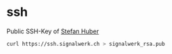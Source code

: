# ssh
Public SSH-Key of [Stefan Huber](https://signalwerk.ch/)

```sh
curl https://ssh.signalwerk.ch > signalwerk_rsa.pub
```

